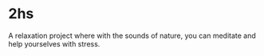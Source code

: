 # 2hs
A relaxation project where with the sounds of nature, you can meditate and help yourselves with stress.
